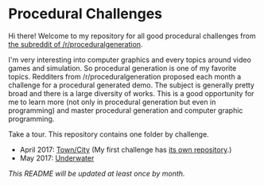 # Procedural Challenges
Hi there! Welcome to my repository for all good procedural challenges from [the subreddit of /r/proceduralgeneration](https://www.reddit.com/r/proceduralgeneration).

I'm very interesting into computer graphics and every topics around video games and simulation. So procedural generation is one of my favorite topics. Redditers from /r/proceduralgeneration proposed each month a challenge for a procedural generated demo. The subject is generally pretty broad and there is a large diversity of works. This is a good opportunity for me to learn more (not only in procedural generation but even in programming) and master procedural generation and computer graphic programming.

Take a tour. This repository contains one folder by challenge.

* April 2017: [Town/City](https://www.reddit.com/r/proceduralgeneration/comments/695oxj/monthly_challenge_17_april_2017_procedural/) (My first challenge has [its own repository](https://github.com/Spiralwise/CloverCities).)
* May 2017: [Underwater](https://www.reddit.com/r/proceduralgeneration/comments/69nr2u/monthly_challenge_18_may_2017_procedural/)

_This README will be updated at least once by month._
